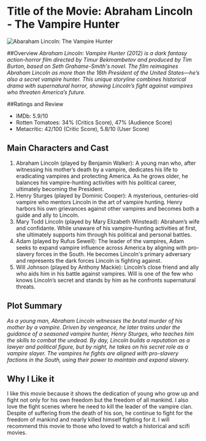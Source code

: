 # Title of the Movie: Abraham Lincoln - The Vampire Hunter
  ![Abaraham Lincoln: The Vampire Hunter](https://upload.wikimedia.org/wikipedia/en/b/b9/Abraham_Lincoln_-_Vampire_Hunter_Poster.jpg)


##Overview
*Abraham Lincoln: Vampire Hunter (2012) is a dark fantasy action-horror film directed by Timur Bekmambetov and produced by Tim Burton, based on Seth Grahame-Smith's novel. The film reimagines Abraham Lincoln as more than the 16th President of the United States—he’s also a secret vampire hunter. This unique storyline combines historical drama with supernatural horror, showing Lincoln’s fight against vampires who threaten America’s future.*

##Ratings and Review
- IMDb: 5.9/10
- Rotten Tomatoes: 34% (Critics Score), 47% (Audience Score)
- Metacritic: 42/100 (Critic Score), 5.8/10 (User Score)

## Main Characters and Cast
1. Abraham Lincoln (played by Benjamin Walker): A young man who, after witnessing his mother’s death by a vampire, dedicates his life to eradicating vampires and protecting America. As he grows older, he balances his vampire-hunting activities with his political career, ultimately becoming the President.
2. Henry Sturges (played by Dominic Cooper): A mysterious, centuries-old vampire who mentors Lincoln in the art of vampire hunting. Henry harbors his own grievances against other vampires and becomes both a guide and ally to Lincoln.
3. Mary Todd Lincoln (played by Mary Elizabeth Winstead): Abraham’s wife and confidante. While unaware of his vampire-hunting activities at first, she ultimately supports him through his political and personal battles.
4. Adam (played by Rufus Sewell): The leader of the vampires, Adam seeks to expand vampire influence across America by aligning with pro-slavery forces in the South. He becomes Lincoln's primary adversary and represents the dark forces Lincoln is fighting against.
5. Will Johnson (played by Anthony Mackie): Lincoln’s close friend and ally who aids him in his battle against vampires. Will is one of the few who knows Lincoln’s secret and stands by him as he confronts supernatural threats.

## Plot Summary
*As a young man, Abraham Lincoln witnesses the brutal murder of his mother by a vampire. Driven by vengeance, he later trains under the guidance of a seasoned vampire hunter, Henry Sturges, who teaches him the skills to combat the undead. By day, Lincoln builds a reputation as a lawyer and political figure, but by night, he takes on his secret role as a vampire slayer. The vampires he fights are aligned with pro-slavery factions in the South, using their power to maintain and expand slavery.*

## Why I Like it
I like this movie because it shows the dedication of young who grow up and fight not only for his own freedom but the freedom of all mankind. I also love the fight scenes where he need to kill the leader of the vampire clan. Despite of suffering from the death of his son, he continue to fight for the freedom of mankind and nearly killed himself fighting for it. I will recommend this movie to those who loved to watch a historical and scifi movies.




